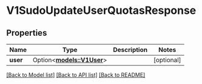 # V1SudoUpdateUserQuotasResponse

## Properties

Name | Type | Description | Notes
------------ | ------------- | ------------- | -------------
**user** | Option<[**models::V1User**](v1User.md)> |  | [optional]

[[Back to Model list]](../README.md#documentation-for-models) [[Back to API list]](../README.md#documentation-for-api-endpoints) [[Back to README]](../README.md)


